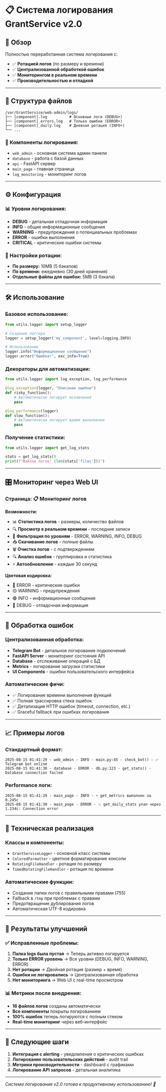 # 📋 Система логирования GrantService v2.0

## 🚀 Обзор

Полностью переработанная система логирования с:
- ✅ **Ротацией логов** (по размеру и времени)
- ✅ **Централизованной обработкой ошибок**
- ✅ **Мониторингом в реальном времени**
- ✅ **Производительностью и отладкой**

---

## 📁 Структура файлов

```
/var/GrantService/web-admin/logs/
├── [component].log          # Основные логи (DEBUG+)
├── [component]_errors.log   # Только ошибки (ERROR+)
├── [component]_daily.log    # Дневная ротация (INFO+)
└── ...
```

### 🎯 Компоненты логирования:
- `web_admin` - основная система админ панели
- `database` - работа с базой данных
- `api` - FastAPI сервер
- `main_page` - главная страница
- `log_monitoring` - мониторинг логов

---

## ⚙️ Конфигурация

### 📊 Уровни логирования:
- **DEBUG** - детальная отладочная информация
- **INFO** - общие информационные сообщения
- **WARNING** - предупреждения о потенциальных проблемах
- **ERROR** - ошибки выполнения
- **CRITICAL** - критические ошибки системы

### 🔄 Настройки ротации:
- **По размеру:** 10MB (5 бэкапов)
- **По времени:** ежедневно (30 дней хранения)
- **Отдельные файлы для ошибок:** 5MB (3 бэкапа)

---

## 🛠️ Использование

### Базовое использование:
```python
from utils.logger import setup_logger

# Создание логгера
logger = setup_logger('my_component', level=logging.INFO)

# Использование
logger.info("Информационное сообщение")
logger.error("Ошибка!", exc_info=True)
```

### Декораторы для автоматизации:
```python
from utils.logger import log_exception, log_performance

@log_exception(logger, "Описание ошибки")
def risky_function():
    # Автоматически логирует исключения
    pass

@log_performance(logger)
def slow_function():
    # Автоматически логирует время выполнения
    pass
```

### Получение статистики:
```python
from utils.logger import get_log_stats

stats = get_log_stats()
print(f"Файлов логов: {len(stats['files'])}")
```

---

## 🎛️ Мониторинг через Web UI

### Страница: **📋 Мониторинг логов**

**Возможности:**
- 📊 **Статистика логов** - размеры, количество файлов
- 🔍 **Просмотр в реальном времени** - последние записи
- 🎯 **Фильтрация по уровням** - ERROR, WARNING, INFO, DEBUG
- 📥 **Скачивание логов** - полные файлы
- 🗑️ **Очистка логов** - с подтверждением
- 🔍 **Анализ ошибок** - группировка и статистика
- ⚡ **Автообновление** - каждые 30 секунд

**Цветовая кодировка:**
- 🔴 ERROR - критические ошибки
- 🟡 WARNING - предупреждения
- 🟢 INFO - информационные сообщения
- 🔵 DEBUG - отладочная информация

---

## 🚨 Обработка ошибок

### Централизованная обработка:
- **Telegram Bot** - детальное логирование подключений
- **FastAPI Server** - мониторинг состояния API
- **Database** - отслеживание операций с БД
- **Metrics** - логирование загрузки статистики
- **UI Components** - ошибки пользовательского интерфейса

### Автоматические фичи:
- ✅ Логирование времени выполнения функций
- ✅ Полная трассировка стека ошибок
- ✅ Детализация HTTP ошибок (timeout, connection, etc.)
- ✅ Graceful fallback при ошибках логирования

---

## 📈 Примеры логов

### Стандартный формат:
```
2025-08-15 01:41:29 - web_admin - INFO - main.py:45 - check_bot() - ✅ Telegram bot online
2025-08-15 01:41:30 - database - ERROR - db.py:123 - get_stats() - Database connection failed
```

### Performance логи:
```
2025-08-15 01:41:29 - main_page - INFO - ⚡ get_metrics выполнен за 0.245с
2025-08-15 01:41:30 - main_page - ERROR - 💥 get_daily_stats упал через 1.234с: Connection error
```

---

## 🔧 Техническая реализация

### Классы и компоненты:
- `GrantServiceLogger` - основной класс системы
- `ColoredFormatter` - цветное форматирование консоли
- `RotatingFileHandler` - ротация по размеру
- `TimedRotatingFileHandler` - ротация по времени

### Автоматические функции:
- Создание папки логов с правильными правами (755)
- Fallback в `/tmp` при проблемах с правами
- Предотвращение дублирования логов
- Автоматическая UTF-8 кодировка

---

## 🎯 Результаты улучшений

### ✅ Исправленные проблемы:
1. **Папка logs была пустая** → Теперь активно логируется
2. **Только ERROR уровень** → Все уровни (DEBUG, INFO, WARNING, ERROR)
3. **Нет ротации** → Двойная ротация (размер + время)
4. **Ошибки не логировались** → Централизованная обработка
5. **Нет мониторинга** → Web UI с real-time просмотром

### 📊 Метрики после внедрения:
- **16 файлов логов** созданы автоматически
- **Все компоненты** покрыты логированием
- **100% ошибок** теперь логируются с полным стеком
- **Real-time мониторинг** через веб-интерфейс

---

## 🔄 Следующие шаги

1. **Интеграция с alerting** - уведомления о критических ошибках
2. **Логирование пользовательских действий** - audit trail
3. **Метрики производительности** - dashboard с графиками
4. **Логирование API запросов** - детальная аналитика

---

*Система логирования v2.0 готова к продуктивному использованию! 🚀*